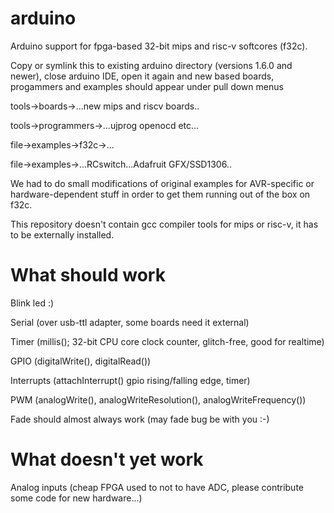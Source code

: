 # arduino

Arduino support for fpga-based 32-bit mips and risc-v 
softcores (f32c).

Copy or symlink this to existing arduino directory 
(versions 1.6.0 and newer), close arduino IDE, open
it again and new based boards, progammers
and examples should appear under pull down menus

tools->boards->...new mips and riscv boards..

tools->programmers->...ujprog openocd etc...

file->examples->f32c->...

file->examples->...RCswitch...Adafruit GFX/SSD1306..

We had to do small modifications of original examples
for AVR-specific or hardware-dependent stuff in order 
to get them running out of the box on f32c.

This repository doesn't contain gcc compiler tools 
for mips or risc-v, it has to be externally installed.

# What should work

Blink led :)

Serial (over usb-ttl adapter, some boards need it external)

Timer (millis(); 32-bit CPU core clock counter, glitch-free, good for realtime)

GPIO (digitalWrite(), digitalRead())

Interrupts (attachInterrupt() gpio rising/falling edge, timer)

PWM (analogWrite(), analogWriteResolution(), analogWriteFrequency())

Fade should almost always work (may fade bug be with you :-)

# What doesn't yet work

Analog inputs (cheap FPGA used to not to have ADC, 
please contribute some code for new hardware...)

